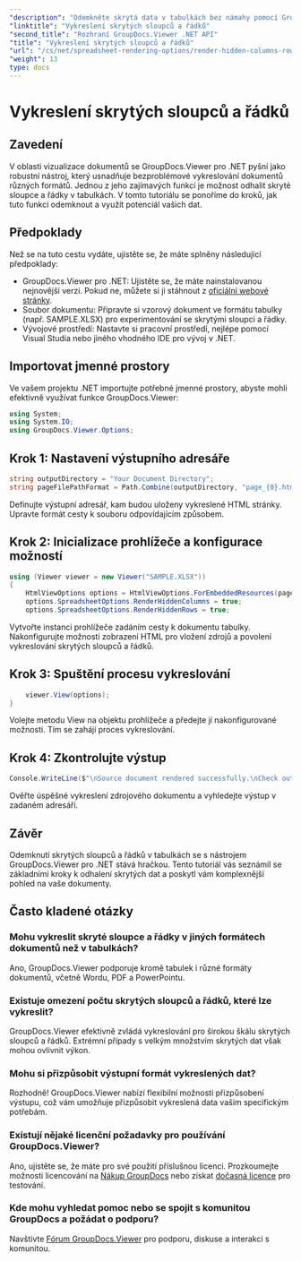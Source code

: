 ```yaml
---
"description": "Odemkněte skrytá data v tabulkách bez námahy pomocí GroupDocs.Viewer pro .NET. Postupujte podle našeho podrobného návodu a odhalte skryté sloupce a řádky."
"linktitle": "Vykreslení skrytých sloupců a řádků"
"second_title": "Rozhraní GroupDocs.Viewer .NET API"
"title": "Vykreslení skrytých sloupců a řádků"
"url": "/cs/net/spreadsheet-rendering-options/render-hidden-columns-rows/"
"weight": 13
type: docs
---
```

# Vykreslení skrytých sloupců a řádků

## Zavedení
V oblasti vizualizace dokumentů se GroupDocs.Viewer pro .NET pyšní jako robustní nástroj, který usnadňuje bezproblémové vykreslování dokumentů různých formátů. Jednou z jeho zajímavých funkcí je možnost odhalit skryté sloupce a řádky v tabulkách. V tomto tutoriálu se ponoříme do kroků, jak tuto funkci odemknout a využít potenciál vašich dat.
## Předpoklady
Než se na tuto cestu vydáte, ujistěte se, že máte splněny následující předpoklady:
- GroupDocs.Viewer pro .NET: Ujistěte se, že máte nainstalovanou nejnovější verzi. Pokud ne, můžete si ji stáhnout z [oficiální webové stránky](https://releases.groupdocs.com/viewer/net/).
- Soubor dokumentu: Připravte si vzorový dokument ve formátu tabulky (např. SAMPLE.XLSX) pro experimentování se skrytými sloupci a řádky.
- Vývojové prostředí: Nastavte si pracovní prostředí, nejlépe pomocí Visual Studia nebo jiného vhodného IDE pro vývoj v .NET.
## Importovat jmenné prostory
Ve vašem projektu .NET importujte potřebné jmenné prostory, abyste mohli efektivně využívat funkce GroupDocs.Viewer:
```csharp
using System;
using System.IO;
using GroupDocs.Viewer.Options;
```
## Krok 1: Nastavení výstupního adresáře
```csharp
string outputDirectory = "Your Document Directory";
string pageFilePathFormat = Path.Combine(outputDirectory, "page_{0}.html");
```
Definujte výstupní adresář, kam budou uloženy vykreslené HTML stránky. Upravte formát cesty k souboru odpovídajícím způsobem.
## Krok 2: Inicializace prohlížeče a konfigurace možností
```csharp
using (Viewer viewer = new Viewer("SAMPLE.XLSX"))
{
    HtmlViewOptions options = HtmlViewOptions.ForEmbeddedResources(pageFilePathFormat);
    options.SpreadsheetOptions.RenderHiddenColumns = true;
    options.SpreadsheetOptions.RenderHiddenRows = true;
```
Vytvořte instanci prohlížeče zadáním cesty k dokumentu tabulky. Nakonfigurujte možnosti zobrazení HTML pro vložení zdrojů a povolení vykreslování skrytých sloupců a řádků.
## Krok 3: Spuštění procesu vykreslování
```csharp
    viewer.View(options);
}
```
Volejte metodu View na objektu prohlížeče a předejte jí nakonfigurované možnosti. Tím se zahájí proces vykreslování.
## Krok 4: Zkontrolujte výstup
```csharp
Console.WriteLine($"\nSource document rendered successfully.\nCheck output in {outputDirectory}.");
```
Ověřte úspěšné vykreslení zdrojového dokumentu a vyhledejte výstup v zadaném adresáři.
## Závěr
Odemknutí skrytých sloupců a řádků v tabulkách se s nástrojem GroupDocs.Viewer pro .NET stává hračkou. Tento tutoriál vás seznámil se základními kroky k odhalení skrytých dat a poskytl vám komplexnější pohled na vaše dokumenty.
## Často kladené otázky
### Mohu vykreslit skryté sloupce a řádky v jiných formátech dokumentů než v tabulkách?
Ano, GroupDocs.Viewer podporuje kromě tabulek i různé formáty dokumentů, včetně Wordu, PDF a PowerPointu.
### Existuje omezení počtu skrytých sloupců a řádků, které lze vykreslit?
GroupDocs.Viewer efektivně zvládá vykreslování pro širokou škálu skrytých sloupců a řádků. Extrémní případy s velkým množstvím skrytých dat však mohou ovlivnit výkon.
### Mohu si přizpůsobit výstupní formát vykreslených dat?
Rozhodně! GroupDocs.Viewer nabízí flexibilní možnosti přizpůsobení výstupu, což vám umožňuje přizpůsobit vykreslená data vašim specifickým potřebám.
### Existují nějaké licenční požadavky pro používání GroupDocs.Viewer?
Ano, ujistěte se, že máte pro své použití příslušnou licenci. Prozkoumejte možnosti licencování na [Nákup GroupDocs](https://purchase.groupdocs.com/buy) nebo získat [dočasná licence](https://purchase.groupdocs.com/temporary-license/) pro testování.
### Kde mohu vyhledat pomoc nebo se spojit s komunitou GroupDocs a požádat o podporu?
Navštivte [Fórum GroupDocs.Viewer](https://forum.groupdocs.com/c/viewer/9) pro podporu, diskuse a interakci s komunitou.
